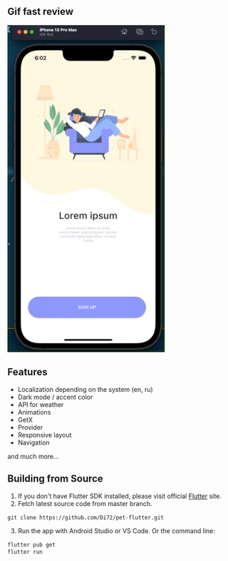 ## Gif fast review
<img src="https://raw.githubusercontent.com/Di72/img/master/image/gifMobileApp.gif" width="70%">

## Features

* Localization depending on the system (en, ru)
* Dark mode / accent color
* API for weather
* Animations
* GetX
* Provider
* Responsive layout
* Navigation

and much more...

## Building from Source

1. If you don't have Flutter SDK installed, please visit official [Flutter](https://flutter.dev/) site.
2. Fetch latest source code from master branch.

```
git clone https://github.com/Di72/pet-flutter.git
```

3. Run the app with Android Studio or VS Code. Or the command line:

```
flutter pub get
flutter run
```